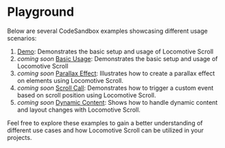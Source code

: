 # Playground

Below are several CodeSandbox examples showcasing different usage scenarios:

1. [Demo](https://scroll.locomotive.ca/demo): Demonstrates the basic setup and usage of Locomotive Scroll
2. _coming soon_ [Basic Usage](#): Demonstrates the basic setup and usage of Locomotive Scroll
3. _coming soon_ [Parallax Effect](#): Illustrates how to create a parallax effect on elements using Locomotive Scroll.
4. _coming soon_ [Scroll Call](#): Demonstrates how to trigger a custom event based on scroll position using Locomotive Scroll.
5. _coming soon_ [Dynamic Content](#): Shows how to handle dynamic content and layout changes with Locomotive Scroll.

Feel free to explore these examples to gain a better understanding of different use cases and how Locomotive Scroll can be utilized in your projects.
